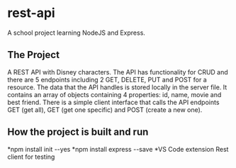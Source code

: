 # rest-api
A school project learning NodeJS and Express. 

## The Project
A REST API with Disney characters. The API has functionality for CRUD and there are 5 endpoints including 2 GET, DELETE, PUT and POST for a resource. The data that the API handles is stored locally in the server file. It contains an array of objects containing 4 properties: id, name, movie and best friend. There is a simple client interface that calls the API endpoints GET (get all), GET (get one specific) and POST (create a new one).

## How the project is built and run
*npm install init --yes
*npm install express --save
*VS Code extension Rest client for testing

